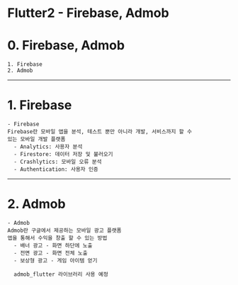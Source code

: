 Flutter2 - Firebase, Admob
========

# 0. Firebase, Admob
	1. Firebase
	2. Admob

***
# 1. Firebase
	- Firebase
	Firebase란 모바일 앱을 분석, 테스트 뿐만 아니라 개발, 서비스까지 할 수
    있는 모바일 개발 플랫폼
      - Analytics: 사용자 분석
      - Firestore: 데이터 저장 및 불러오기
      - Crashlytics: 모바일 오류 분석
      - Authentication: 사용자 인증

***
# 2. Admob
	- Admob
	Admob란 구글에서 제공하는 모바일 광고 플랫폼
    앱을 통해서 수익을 창출 할 수 있는 방법
      - 배너 광고 - 화면 하단에 노출
      - 전면 광고 - 화면 전체 노출
      - 보상형 광고 - 게임 아이템 얻기
      
      admob_flutter 라이브러리 사용 예정